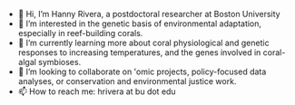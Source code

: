 - 👋 Hi, I’m Hanny Rivera, a postdoctoral researcher at Boston University
- 👀 I’m interested in the genetic basis of environmental adaptation, especially in reef-building corals. 
- 🌱 I’m currently learning more about coral physiological and genetic responses to increasing temperatures, and the genes involved in coral-algal symbioses. 
- 💞️ I’m looking to collaborate on 'omic projects, policy-focused data analyses, or conservation and environmental justice work. 
- 📫 How to reach me: hrivera at bu dot edu

<!---
hrivera28/hrivera28 is a ✨ special ✨ repository because its `README.md` (this file) appears on your GitHub profile.
You can click the Preview link to take a look at your changes.
--->
